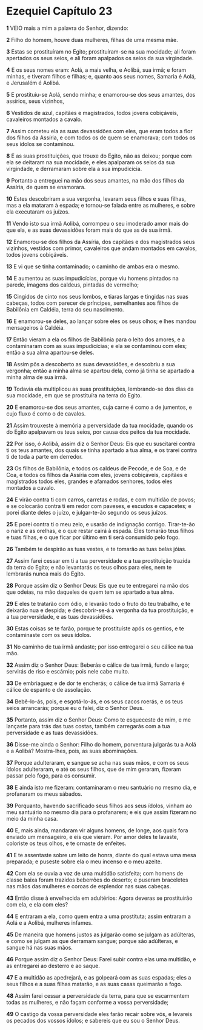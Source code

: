 # Ezequiel Capítulo 23

**1** 	VEIO mais a mim a palavra do Senhor, dizendo:

**2** 	Filho do homem, houve duas mulheres, filhas de uma mesma mãe.

**3** 	Estas se prostituíram no Egito; prostituíram-se na sua mocidade; ali foram apertados os seus seios, e ali foram apalpados os seios da sua virgindade.

**4** 	E os seus nomes eram: Aolá, a mais velha, e Aolibá, sua irmã; e foram minhas, e tiveram filhos e filhas; e, quanto aos seus nomes, Samaria é Aolá, e Jerusalém é Aolibá.

**5** 	E prostituiu-se Aolá, sendo minha; e enamorou-se dos seus amantes, dos assírios, seus vizinhos,

**6** 	Vestidos de azul, capitães e magistrados, todos jovens cobiçáveis, cavaleiros montados a cavalo.

**7** 	Assim cometeu ela as suas devassidões com eles, que eram todos a flor dos filhos da Assíria, e com todos os de quem se enamorava; com todos os seus ídolos se contaminou.

**8** 	E as suas prostituições, que trouxe do Egito, não as deixou; porque com ela se deitaram na sua mocidade, e eles apalparam os seios da sua virgindade, e derramaram sobre ela a sua impudicícia.

**9** 	Portanto a entreguei na mão dos seus amantes, na mão dos filhos da Assíria, de quem se enamorara.

**10** 	Estes descobriram a sua vergonha, levaram seus filhos e suas filhas, mas a ela mataram à espada; e tornou-se falada entre as mulheres, e sobre ela executaram os juízos.

**11** 	Vendo isto sua irmã Aolibá, corrompeu o seu imoderado amor mais do que ela, e as suas devassidões foram mais do que as de sua irmã.

**12** 	Enamorou-se dos filhos da Assíria, dos capitães e dos magistrados seus vizinhos, vestidos com primor, cavaleiros que andam montados em cavalos, todos jovens cobiçáveis.

**13** 	E vi que se tinha contaminado; o caminho de ambas era o mesmo.

**14** 	E aumentou as suas impudicícias, porque viu homens pintados na parede, imagens dos caldeus, pintadas de vermelho;

**15** 	Cingidos de cinto nos seus lombos, e tiaras largas e tingidas nas suas cabeças, todos com parecer de príncipes, semelhantes aos filhos de Babilônia em Caldéia, terra do seu nascimento.

**16** 	E enamorou-se deles, ao lançar sobre eles os seus olhos; e lhes mandou mensageiros à Caldéia.

**17** 	Então vieram a ela os filhos de Babilônia para o leito dos amores, e a contaminaram com as suas impudicícias; e ela se contaminou com eles; então a sua alma apartou-se deles.

**18** 	Assim pôs a descoberto as suas devassidões, e descobriu a sua vergonha; então a minha alma se apartou dela, como já tinha se apartado a minha alma de sua irmã.

**19** 	Todavia ela multiplicou as suas prostituições, lembrando-se dos dias da sua mocidade, em que se prostituíra na terra do Egito.

**20** 	E enamorou-se dos seus amantes, cuja carne é como a de jumentos, e cujo fluxo é como o de cavalos.

**21** 	Assim trouxeste à memória a perversidade da tua mocidade, quando os do Egito apalpavam os teus seios, por causa dos peitos da tua mocidade.

**22** 	Por isso, ó Aolibá, assim diz o Senhor Deus: Eis que eu suscitarei contra ti os teus amantes, dos quais se tinha apartado a tua alma, e os trarei contra ti de toda a parte em derredor.

**23** 	Os filhos de Babilônia, e todos os caldeus de Pecode, e de Soa, e de Coa, e todos os filhos da Assíria com eles, jovens cobiçáveis, capitães e magistrados todos eles, grandes e afamados senhores, todos eles montados a cavalo.

**24** 	E virão contra ti com carros, carretas e rodas, e com multidão de povos; e se colocarão contra ti em redor com paveses, e escudos e capacetes; e porei diante deles o juízo, e julgar-te-ão segundo os seus juízos.

**25** 	E porei contra ti o meu zelo, e usarão de indignação contigo. Tirar-te-ão o nariz e as orelhas, e o que restar cairá à espada. Eles tomarão teus filhos e tuas filhas, e o que ficar por último em ti será consumido pelo fogo.

**26** 	Também te despirão as tuas vestes, e te tomarão as tuas belas jóias.

**27** 	Assim farei cessar em ti a tua perversidade e a tua prostituição trazida da terra do Egito; e não levantarás os teus olhos para eles, nem te lembrarás nunca mais do Egito.

**28** 	Porque assim diz o Senhor Deus: Eis que eu te entregarei na mão dos que odeias, na mão daqueles de quem tem se apartado a tua alma.

**29** 	E eles te tratarão com ódio, e levarão todo o fruto do teu trabalho, e te deixarão nua e despida; e descobrir-se-á a vergonha da tua prostituição, e a tua perversidade, e as tuas devassidões.

**30** 	Estas coisas se te farão, porque te prostituíste após os gentios, e te contaminaste com os seus ídolos.

**31** 	No caminho de tua irmã andaste; por isso entregarei o seu cálice na tua mão.

**32** 	Assim diz o Senhor Deus: Beberás o cálice de tua irmã, fundo e largo; servirás de riso e escárnio; pois nele cabe muito.

**33** 	De embriaguez e de dor te encherás; o cálice de tua irmã Samaria é cálice de espanto e de assolação.

**34** 	Bebê-lo-ás, pois, e esgotá-lo-ás, e os seus cacos roerás, e os teus seios arrancarás; porque eu o falei, diz o Senhor Deus.

**35** 	Portanto, assim diz o Senhor Deus: Como te esqueceste de mim, e me lançaste para trás das tuas costas, também carregarás com a tua perversidade e as tuas devassidões.

**36** 	Disse-me ainda o Senhor: Filho do homem, porventura julgarás tu a Aolá e a Aolibá? Mostra-lhes, pois, as suas abominações.

**37** 	Porque adulteraram, e sangue se acha nas suas mãos, e com os seus ídolos adulteraram, e até os seus filhos, que de mim geraram, fizeram passar pelo fogo, para os consumir.

**38** 	E ainda isto me fizeram: contaminaram o meu santuário no mesmo dia, e profanaram os meus sábados.

**39** 	Porquanto, havendo sacrificado seus filhos aos seus ídolos, vinham ao meu santuário no mesmo dia para o profanarem; e eis que assim fizeram no meio da minha casa.

**40** 	E, mais ainda, mandaram vir alguns homens, de longe, aos quais fora enviado um mensageiro, e eis que vieram. Por amor deles te lavaste, coloriste os teus olhos, e te ornaste de enfeites.

**41** 	E te assentaste sobre um leito de honra, diante do qual estava uma mesa preparada; e puseste sobre ela o meu incenso e o meu azeite.

**42** 	Com ela se ouvia a voz de uma multidão satisfeita; com homens de classe baixa foram trazidos beberrões do deserto; e puseram braceletes nas mãos das mulheres e coroas de esplendor nas suas cabeças.

**43** 	Então disse à envelhecida em adultérios: Agora deveras se prostituirão com ela, e ela com eles?

**44** 	E entraram a ela, como quem entra a uma prostituta; assim entraram a Aolá e a Aolibá, mulheres infames.

**45** 	De maneira que homens justos as julgarão como se julgam as adúlteras, e como se julgam as que derramam sangue; porque são adúlteras, e sangue há nas suas mãos.

**46** 	Porque assim diz o Senhor Deus: Farei subir contra elas uma multidão, e as entregarei ao desterro e ao saque.

**47** 	E a multidão as apedrejará, e as golpeará com as suas espadas; eles a seus filhos e a suas filhas matarão, e as suas casas queimarão a fogo.

**48** 	Assim farei cessar a perversidade da terra, para que se escarmentem todas as mulheres, e não façam conforme a vossa perversidade;

**49** 	O castigo da vossa perversidade eles farão recair sobre vós, e levareis os pecados dos vossos ídolos; e sabereis que eu sou o Senhor Deus.

